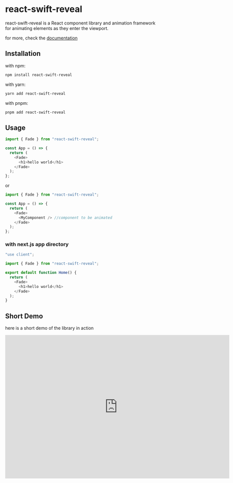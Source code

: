# react-swift-reveal

react-swift-reveal is a React component library and animation framework for animating elements as they enter the viewport.

for more, check the [documentation](https://react-swift-reveal.vercel.app/)

## Installation

with npm:

```bash
npm install react-swift-reveal
```

with yarn:

```bash
yarn add react-swift-reveal
```

with pnpm:

```bash
pnpm add react-swift-reveal
```

## Usage

```javascript
import { Fade } from "react-swift-reveal";

const App = () => {
  return (
    <Fade>
      <h1>hello world</h1>
    </Fade>
  );
};
```

or

```javascript
import { Fade } from "react-swift-reveal";

const App = () => {
  return (
    <Fade>
      <MyComponent /> //component to be animated
    </Fade>
  );
};
```

### with next.js app directory

```javascript
"use client";

import { Fade } from "react-swift-reveal";

export default function Home() {
  return (
    <Fade>
      <h1>hello world</h1>
    </Fade>
  );
}
```

## Short Demo

here is a short demo of the library in action

<iframe
  src="https://player.cloudinary.com/embed/?public_id=react-swift-reveal-demo&cloud_name=mutesa-personal"
  width="720"
  height="460"
  style={{
    borderRadius: "8px",
    marginTop: "20px",
  }}
  allow="autoplay; fullscreen; encrypted-media; picture-in-picture"
  frameborder="0"
/>

both examples will fade in the element as it enters the viewport.

## Available Animations

- Fade
- Bounce
- Slide
- Zoom
- Flip
- Rotate
- Roll
- LightSpeed

## Simple animations

- Flash
- Jello
- Pulse
- RubberBand
- Shake
- Swing
- Tada
- Wobble
- HeadShake
- Pop
- Spin
- Jump

# Support

If you like this project, please consider supporting it by giving it a star.
